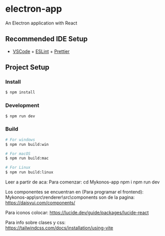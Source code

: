 # electron-app

An Electron application with React

## Recommended IDE Setup

- [VSCode](https://code.visualstudio.com/) + [ESLint](https://marketplace.visualstudio.com/items?itemName=dbaeumer.vscode-eslint) + [Prettier](https://marketplace.visualstudio.com/items?itemName=esbenp.prettier-vscode)

## Project Setup

### Install

```bash
$ npm install
```

### Development

```bash
$ npm run dev
```

### Build

```bash
# For windows
$ npm run build:win

# For macOS
$ npm run build:mac

# For Linux
$ npm run build:linux
```


Leer a partir de aca: 
Para comenzar: 
cd Mykonos-app
npm i 
npm run dev

Los componentes se encuentran en (Para programar el frontend): 
Mykonos-app\src\renderer\src\components
son de la pagina:
https://daisyui.com/components/

Para iconos colocar: 
https://lucide.dev/guide/packages/lucide-react


Para info sobre clases y css:
https://tailwindcss.com/docs/installation/using-vite
